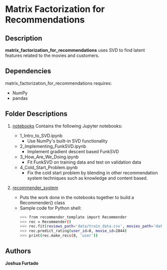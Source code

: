 # Matrix Factorization for Recommendations

## Description

**matrix_factorization_for_recommendations** uses SVD to find latent features related to the movies and customers.

## Dependencies

matrix_factorization_for_recommendations requires:

- NumPy
- pandas

## Folder Descriptions

1. [notebooks](https://github.com/joshua-furtado/matrix_factorization_for_recommendations/tree/main/notebooks)
Contains the following Jupyter notebooks:  
	- 1_Intro_to_SVD.ipynb
		- Use NumPy's built-in SVD functionality
	- 2_Implementing_FunkSVD.ipynb
		- Implement gradient descent based FunkSVD
	- 3_How_Are_We_Doing.ipynb
		- Fit FunkSVD on training data and test on validation data
	- 4_Cold_Start_Problem.ipynb
		- Fix the cold start problem by blending in other recommendation system techniques such as knowledge and content based.

2. [recommender_system](https://github.com/joshua-furtado/matrix_factorization_for_recommendations/tree/main/recommender_system)

	- Puts the work done in the notebooks together to build a Recommender() class
	- Sample code for Python shell:
		```bash
		>>> from recommender_template import Recommender
		>>> rec = Recommender()
		>>> rec.fit(reviews_path='data/train_data.csv', movies_path='data/movies_clean.csv', learning_rate=.01, iters=1)
		>>> rec.predict_rating(user_id=8, movie_id=2844)
		>>> print(rec.make_recs(8, 'user'))
		```

## Authors

**Joshua Furtado**